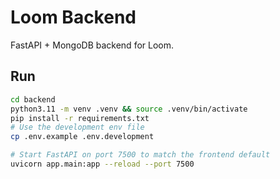 # Loom Backend

FastAPI + MongoDB backend for Loom.

## Run
```bash
cd backend
python3.11 -m venv .venv && source .venv/bin/activate
pip install -r requirements.txt
# Use the development env file
cp .env.example .env.development

# Start FastAPI on port 7500 to match the frontend default
uvicorn app.main:app --reload --port 7500
```
